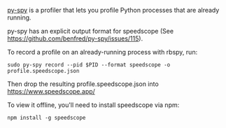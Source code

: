 [py-spy](https://github.com/benfred/py-spy) is a profiler that lets you profile Python processes that are already running.

py-spy has an explicit output format for speedscope (See https://github.com/benfred/py-spy/issues/115).

To record a profile on an already-running process with rbspy, run:

```
sudo py-spy record --pid $PID --format speedscope -o profile.speedscope.json
```
Then drop the resulting profile.speedscope.json into https://www.speedscope.app/

To view it offline, you'll need to install speedscope via npm:

```
npm install -g speedscope
```